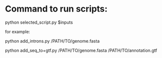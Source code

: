 # Command to run scripts:

python selected_script.py $inputs

for example:

python add_introns.py /PATH/TO/genome.fasta

python add_seq_to+gtf.py /PATH/TO/genome.fasta /PATH/TO/annotation.gtf
